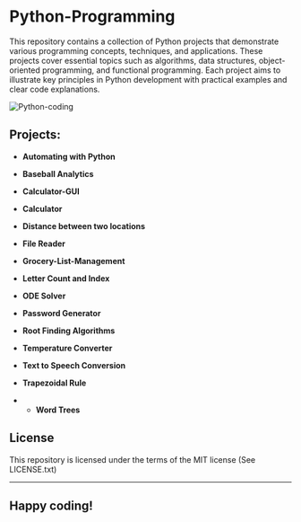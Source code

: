 # Python-Programming

This repository contains a collection of Python projects that demonstrate various programming concepts, techniques, and applications. 
These projects cover essential topics such as algorithms, data structures, object-oriented programming, and functional programming. Each project aims to illustrate key principles in Python development with practical examples and clear code explanations.

![Python-coding](https://github.com/user-attachments/assets/eafcbf85-90b5-4005-b1e1-af869051ffc5)



## Projects:

- **Automating with Python**

- **Baseball Analytics**

- **Calculator-GUI**
  
- **Calculator**

- **Distance between two locations**

- **File Reader**

- **Grocery-List-Management**

- **Letter Count and Index**
  
- **ODE Solver**

- **Password Generator**

- **Root Finding Algorithms**

- **Temperature Converter**

- **Text to Speech Conversion**

- **Trapezoidal Rule**

- - **Word Trees**


## License

This repository is licensed under the terms of the MIT license (See LICENSE.txt)



---

## **Happy coding!**
